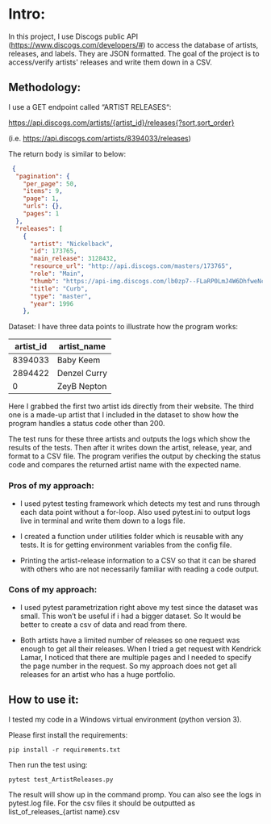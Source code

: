 # Intro:
In this project, I use Discogs public API (https://www.discogs.com/developers/#) to access the database of artists, releases, and labels. They are JSON formatted. The goal of the project is to access/verify artists' releases and write them down in a CSV. 
## Methodology:
I use a GET endpoint called “ARTIST RELEASES“:
 
https://api.discogs.com/artists/{artist_id}/releases{?sort,sort_order}

(i.e.  https://api.discogs.com/artists/8394033/releases)

The return body is similar to below: 
```json
 {
  "pagination": {
    "per_page": 50,
    "items": 9,
    "page": 1,
    "urls": {},
    "pages": 1
  },
  "releases": [
    {
      "artist": "Nickelback",
      "id": 173765,
      "main_release": 3128432,
      "resource_url": "http://api.discogs.com/masters/173765",
      "role": "Main",
      "thumb": "https://api-img.discogs.com/lb0zp7--FLaRP0LmJ4W6DhfweNc=/fit-in/90x90/filters:strip_icc():format(jpeg):mode_rgb()/discogs-images/R-5557864-1396493975-7618.jpeg.jpg",
      "title": "Curb",
      "type": "master",
      "year": 1996
    },
```

Dataset: I have three data points to illustrate how the program works:

| artist_id | artist_name |
| --------------- | --------------- | 
| 8394033 | Baby Keem| 
| 2894422 | Denzel Curry | 
| 0 | ZeyB Nepton | 


Here I grabbed the first two artist ids directly from their website. The third one is a made-up artist that I included in the dataset to show how the program handles a status code other than 200.



The test runs for these three artists and outputs the logs which show the results of the tests. Then after it writes down the artist, release, year, and format to a CSV file. The program verifies the output by checking the status code and compares the returned artist name with the expected name. 

### Pros of my approach:
- I used pytest testing framework which detects my test and runs through each data point without a for-loop. Also used pytest.ini to output logs live in terminal and write them down to a logs file.

- I created a function under utilities folder which is reusable with any tests. It is for getting environment variables from the config file.

- Printing the artist-release information to a CSV so that it can be shared with others who are not necessarily familiar with reading a code output. 

### Cons of my approach:
- I used pytest parametrization right above my test since the dataset was small. This won’t be useful if i had a bigger dataset. So It would be better to create a csv of data and read from there.

- Both artists have a limited number of releases so one request was enough to get all their releases. When I tried a get request with Kendrick Lamar, I noticed that there are multiple pages and I needed to specify the page number in the request. So my approach does not get all releases for an artist who has a huge portfolio. 


## How to use it:

I tested my code in a Windows virtual environment (python version 3).

Please first install the requirements: 

```pip install -r requirements.txt```

Then run the test using:

```pytest test_ArtistReleases.py```

The result will show up in the command promp. You can also see the logs in pytest.log file. For the csv files it should be outputted as list_of_releases_{artist name}.csv

